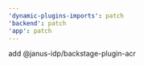 ```yaml
---
'dynamic-plugins-imports': patch
'backend': patch
'app': patch
---
```


add @janus-idp/backstage-plugin-acr
